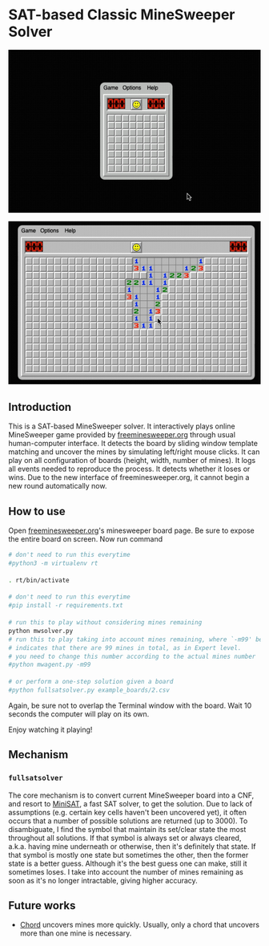 # SAT-based Classic MineSweeper Solver

![small-demo](demo/small.gif)

![large-demo](demo/large.gif)

## Introduction

This is a SAT-based MineSweeper solver.
It interactively plays online MineSweeper game provided by [freeminesweeper.org](https://freeminesweeper.org) through usual human-computer interface.
It detects the board by sliding window template matching and uncover the mines by simulating left/right mouse clicks.
It can play on all configuration of boards (height, width, number of mines).
It logs all events needed to reproduce the process.
It detects whether it loses or wins.
Due to the new interface of freeminesweeper.org, it cannot begin a new round automatically now.

## How to use

Open [freeminesweeper.org](https://freeminesweeper.org)'s minesweeper board page.
Be sure to expose the entire board on screen.
Now run command

```bash
# don't need to run this everytime
#python3 -m virtualenv rt

. rt/bin/activate

# don't need to run this everytime
#pip install -r requirements.txt

# run this to play without considering mines remaining
python mwsolver.py
# run this to play taking into account mines remaining, where `-m99' below
# indicates that there are 99 mines in total, as in Expert level.
# you need to change this number according to the actual mines number
#python mwagent.py -m99

# or perform a one-step solution given a board
#python fullsatsolver.py example_boards/2.csv
```

Again, be sure not to overlap the Terminal window with the board.
Wait 10 seconds the computer will play on its own.

Enjoy watching it playing!

## Mechanism

### `fullsatsolver`

The core mechanism is to convert current MineSweeper board into a CNF, and resort to [MiniSAT](http://minisat.se/), a fast SAT solver, to get the solution.
Due to lack of assumptions (e.g. certain key cells haven't been uncovered yet), it often occurs that a number of possible solutions are returned (up to 3000).
To disambiguate, I find the symbol that maintain its set/clear state the most throughout all solutions.
If that symbol is always set or always cleared, a.k.a. having mine underneath or otherwise, then it's definitely that state.
If that symbol is mostly one state but sometimes the other, then the former state is a better guess.
Although it's the best guess one can make, still it sometimes loses.
I take into account the number of mines remaining as soon as it's no longer intractable, giving higher accuracy.

<!-- TODO introducing other solvers -->

## Future works

- [Chord](http://www.minesweeper.info/wiki/Chord) uncovers mines more quickly.
  Usually, only a chord that uncovers more than one mine is necessary.
